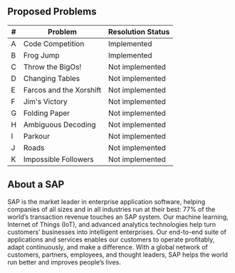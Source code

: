 
## Proposed Problems

| #  | Problem                       | Resolution Status      |
|----|--------------------------------|--------------|
| A | Code Competition                 | Implemented |
| B | Frog Jump                        | Implemented |
| C | Throw the BigOs!                 | Not implemented |
| D | Changing Tables | Not implemented |
| E | Farcos and the Xorshift | Not implemented |
| F | Jim's Victory | Not implemented |
| G | Folding Paper | Not implemented |
| H | Ambiguous Decoding | Not implemented |
| I | Parkour | Not implemented |
| J | Roads | Not implemented |
| K | Impossible Followers | Not implemented |

## About a SAP

SAP is the market leader in enterprise application software, helping companies of all sizes and in all industries run at their best: 77% of the world’s transaction revenue touches an SAP system. Our machine learning, Internet of Things (IoT), and advanced analytics technologies help turn customers’ businesses into intelligent enterprises. Our end-to-end suite of applications and services enables our customers to operate profitably, adapt continuously, and make a difference. With a global network of customers, partners, employees, and thought leaders, SAP helps the world run better and improves people’s lives. 

